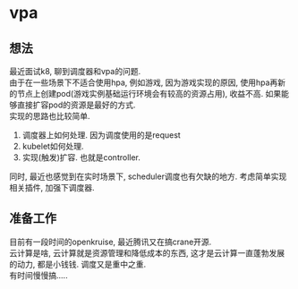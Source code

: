 # vpa

## 想法
最近面试k8, 聊到调度器和vpa的问题.  
由于在一些场景下不适合使用hpa, 例如游戏, 因为游戏实现的原因, 使用hpa再新的节点上创建pod(游戏实例基础运行环境会有较高的资源占用), 收益不高. 如果能够直接扩容pod的资源是最好的方式.  
实现的思路也比较简单.  
1. 调度器上如何处理. 因为调度使用的是request
2. kubelet如何处理.  
3. 实现(触发)扩容. 也就是controller.

同时, 最近也感觉到在实时场景下, scheduler调度也有欠缺的地方. 考虑简单实现相关插件, 加强下调度器.  

## 准备工作
目前有一段时间的openkruise, 最近腾讯又在搞crane开源.  
云计算是啥, 云计算就是资源管理和降低成本的东西, 这才是云计算一直蓬勃发展的动力, 都是小钱钱. 调度又是重中之重.  
有时间慢慢搞..... 
